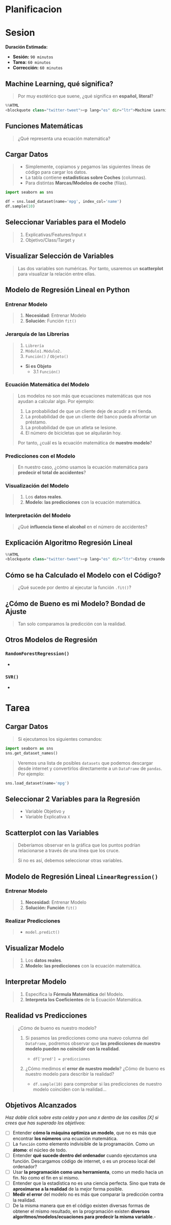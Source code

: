 # Planificacion

# Sesion

**Duración Estimada:**

- **Sesión:** `90 minutos`
- **Tarea:** `60 minutos`
- **Corrección:** `60 minutos`

## Machine Learning, qué significa?

> Por muy esotérico que suene, ¿qué significa en **español, literal**?

```python
%%HTML
<blockquote class="twitter-tweet"><p lang="es" dir="ltr">Machine Learning, qué significa? 🧵<br><br>- La máquina aprende.<br><br>Qué aprende?<br><br>- Una ecuación matemática. Por ejemplo: <a href="https://t.co/6esK5NNy7l">pic.twitter.com/6esK5NNy7l</a></p>&mdash; Jesús López (@sotastica) <a href="https://twitter.com/sotastica/status/1432738023825940481?ref_src=twsrc%5Etfw">August 31, 2021</a></blockquote> <script async src="https://platform.twitter.com/widgets.js" charset="utf-8"></script>
```

## Funciones Matemáticas

> ¿Qué representa una ecuación matemática?

## Cargar Datos

> - Simplemente, copiamos y pegamos las siguientes líneas de código para cargar los datos.
> - La tabla contiene **estadísticas sobre Coches** (columnas).
> - Para distintas **Marcas/Modelos de coche** (filas).

```python
import seaborn as sns

df = sns.load_dataset(name='mpg', index_col='name')
df.sample(10)
```

## Seleccionar Variables para el Modelo

> 1. Explicativas/Features/Input `X`
> 2. Objetivo/Class/Target `y`

## Visualizar Selección de Variables

> Las dos variables son numéricas. Por tanto, usaremos un **scatterplot** para visualizar la relación entre ellas.

## Modelo de Regresión Lineal en Python

### Entrenar Modelo

> 1. **Necesidad**: Entrenar Modelo
> 2. **Solución**: Función `fit()`

### Jerarquía de las Librerías

> 1. `Librería`
> 2. `Módulo1.Módulo2.`
> 3. `Función()` / `Objeto()`
>
> - **Si es Objeto**
>   - 3.1 `Función()`

### Ecuación Matemática del Modelo

> Los modelos no son más que ecuaciones matemáticas que nos ayudan a calcular algo. Por ejemplo:
>
> 1. La probabilidad de que un cliente deje de acudir a mi tienda.
> 2. La probabilidad de que un cliente del banco pueda afrontar un préstamo.
> 3. La probabilidad de que un atleta se lesione.
> 4. El número de bicicletas que se alquilarán hoy.
>
> Por tanto, ¿cuál es la ecuación matemática de **nuestro modelo**?

### Predicciones con el Modelo

> En nuestro caso, ¿cómo usamos la ecuación matemática para **predecir el total de accidentes**?

### Visualización del Modelo

> 1. Los **datos reales**.
> 2. **Modelo: las predicciones** con la ecuación matemática.

### Interpretación del Modelo

> ¿Qué **influencia tiene el alcohol** en el número de accidentes?

## Explicación Algoritmo Regresión Lineal

```python
%%HTML
<blockquote class="twitter-tweet"><p lang="es" dir="ltr">Estoy creando una ODA a la regresión lineal, me encanta como está quedando.<br><br>Sobretodo, la conexión entre matemáticas, derivadas, optimización, estadística y Machine Learning que pongo en valor en menos de 30 segundos. <a href="https://t.co/ZdOqFeFCKI">pic.twitter.com/ZdOqFeFCKI</a></p>&mdash; Jesús López (@sotastica) <a href="https://twitter.com/sotastica/status/1437389800504451080?ref_src=twsrc%5Etfw">September 13, 2021</a></blockquote> <script async src="https://platform.twitter.com/widgets.js" charset="utf-8"></script>
```

## Cómo se ha Calculado el Modelo con el Código?

> ¿Qué sucede por dentro al ejecutar la función `.fit()`?

## ¿Cómo de Bueno es mi Modelo? **Bondad de Ajuste**

> Tan solo comparamos la predicción con la realidad.

## Otros Modelos de Regresión

### `RandomForestRegression()`

-

### `SVR()`

-

# Tarea

## Cargar Datos

> Si ejecutamos los siguientes comandos:

```python
import seaborn as sns
sns.get_dataset_names()
```

> Veremos una lista de posibles `datasets` que podemos descargar desde internet y convertirlos directamente a un `DataFrame` de `pandas`. Por ejemplo:

```python
sns.load_dataset(name='mpg')
```

## Seleccionar 2 Variables para la Regresión

> - Variable Objetivo `y`
> - Variable Explicativa `X`

## Scatterplot con las Variables

> Deberíamos observar en la gráfica que los puntos podrían relacionarse a través de una línea que los cruce.
>
> Si no es así, debemos seleccionar otras variables.

## Modelo de Regresión Lineal `LinearRegression()`

### Entrenar Modelo

> 1. **Necesidad:** Entrenar Modelo
> 2. **Solución: Función** `fit()`

### Realizar Predicciones

> - `model.predict()`

## Visualizar Modelo

> 1. Los **datos reales**.
> 2. **Modelo: las predicciones** con la ecuación matemática.

## Interpretar Modelo

> 1. Especifica la **Fórmula Matemática** del Modelo.
> 2. **Interpreta los Coeficientes** de la Ecuación Matemática.

## Realidad vs Predicciones

> ¿Cómo de bueno es nuestro modelo?
>
> 1. Si pasamos las predicciones como una nuevo columna del `DataFrame`, podremos observar que **las predicciones de nuestro modelo pueden no coincidir con la realidad**.
>
>    - `df['pred'] = predicciones`
>
> 2. ¿Cómo medimos el **error de nuestro modelo**? ¿Cómo de bueno es nuestro modelo para describir la realidad?
>    - `df.sample(10)` para comprobar si las predicciones de nuestro modelo coinciden con la realidad...

## Objetivos Alcanzados

_Haz doble click sobre esta celda y pon una `X` dentro de las casillas [X] si crees que has superado los objetivos:_

- [ ] Entender **cómo la máquina optimiza un modelo**, que no es más que encontrar **los números** una ecuación matemática.
- [ ] La `función` como elemento indivisible de la programación. Como un **átomo**: el núcleo de todo.
- [ ] Entender **qué sucede dentro del ordenador** cuando ejecutamos una función. Descargamos código de internet, o es un proceso local del ordenador?
- [ ] Usar **la programación como una herramienta**, como un medio hacia un fin. No como el fin en sí mismo.
- [ ] Entender que la estadística no es una ciencia perfecta. Sino que trata de **aproximarse a la realidad** de la mejor forma posible.
- [ ] **Medir el error** del modelo no es más que comparar la predicción contra la realidad.
- [ ] De la misma manera que en el código existen diversas formas de obtener el mismo resultado, en la programación existen **diversos algoritmos/modelos/ecuaciones para predecir la misma variable**.-
